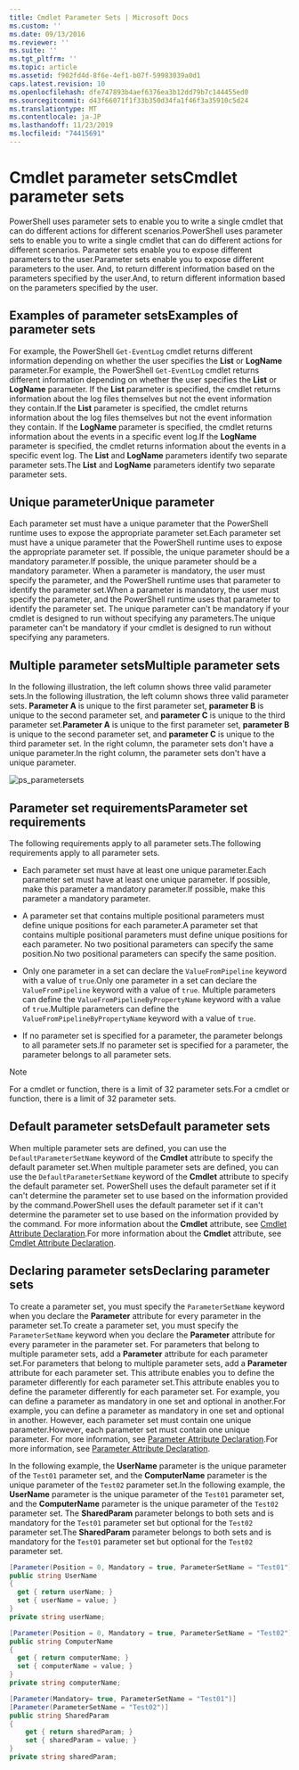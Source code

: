 ```yaml
---
title: Cmdlet Parameter Sets | Microsoft Docs
ms.custom: ''
ms.date: 09/13/2016
ms.reviewer: ''
ms.suite: ''
ms.tgt_pltfrm: ''
ms.topic: article
ms.assetid: f902fd4d-8f6e-4ef1-b07f-59983039a0d1
caps.latest.revision: 10
ms.openlocfilehash: dfe747893b4aef6376ea3b12dd79b7c144455ed0
ms.sourcegitcommit: d43f66071f1f33b350d34fa1f46f3a35910c5d24
ms.translationtype: MT
ms.contentlocale: ja-JP
ms.lasthandoff: 11/23/2019
ms.locfileid: "74415691"
---
```

# <a name="cmdlet-parameter-sets"></a><span data-ttu-id="43d42-102">Cmdlet parameter sets</span><span class="sxs-lookup"><span data-stu-id="43d42-102">Cmdlet parameter sets</span></span>

<span data-ttu-id="43d42-103">PowerShell uses parameter sets to enable you to write a single cmdlet that can do different actions for different scenarios.</span><span class="sxs-lookup"><span data-stu-id="43d42-103">PowerShell uses parameter sets to enable you to write a single cmdlet that can do different actions for different scenarios.</span></span> <span data-ttu-id="43d42-104">Parameter sets enable you to expose different parameters to the user.</span><span class="sxs-lookup"><span data-stu-id="43d42-104">Parameter sets enable you to expose different parameters to the user.</span></span> <span data-ttu-id="43d42-105">And, to return different information based on the parameters specified by the user.</span><span class="sxs-lookup"><span data-stu-id="43d42-105">And, to return different information based on the parameters specified by the user.</span></span>

## <a name="examples-of-parameter-sets"></a><span data-ttu-id="43d42-106">Examples of parameter sets</span><span class="sxs-lookup"><span data-stu-id="43d42-106">Examples of parameter sets</span></span>

<span data-ttu-id="43d42-107">For example, the PowerShell `Get-EventLog` cmdlet returns different information depending on whether the user specifies the **List** or **LogName** parameter.</span><span class="sxs-lookup"><span data-stu-id="43d42-107">For example, the PowerShell `Get-EventLog` cmdlet returns different information depending on whether the user specifies the **List** or **LogName** parameter.</span></span> <span data-ttu-id="43d42-108">If the **List** parameter is specified, the cmdlet returns information about the log files themselves but not the event information they contain.</span><span class="sxs-lookup"><span data-stu-id="43d42-108">If the **List** parameter is specified, the cmdlet returns information about the log files themselves but not the event information they contain.</span></span> <span data-ttu-id="43d42-109">If the **LogName** parameter is specified, the cmdlet returns information about the events in a specific event log.</span><span class="sxs-lookup"><span data-stu-id="43d42-109">If the **LogName** parameter is specified, the cmdlet returns information about the events in a specific event log.</span></span> <span data-ttu-id="43d42-110">The **List** and **LogName** parameters identify two separate parameter sets.</span><span class="sxs-lookup"><span data-stu-id="43d42-110">The **List** and **LogName** parameters identify two separate parameter sets.</span></span>

## <a name="unique-parameter"></a><span data-ttu-id="43d42-111">Unique parameter</span><span class="sxs-lookup"><span data-stu-id="43d42-111">Unique parameter</span></span>

<span data-ttu-id="43d42-112">Each parameter set must have a unique parameter that the PowerShell runtime uses to expose the appropriate parameter set.</span><span class="sxs-lookup"><span data-stu-id="43d42-112">Each parameter set must have a unique parameter that the PowerShell runtime uses to expose the appropriate parameter set.</span></span> <span data-ttu-id="43d42-113">If possible, the unique parameter should be a mandatory parameter.</span><span class="sxs-lookup"><span data-stu-id="43d42-113">If possible, the unique parameter should be a mandatory parameter.</span></span> <span data-ttu-id="43d42-114">When a parameter is mandatory, the user must specify the parameter, and the PowerShell runtime uses that parameter to identify the parameter set.</span><span class="sxs-lookup"><span data-stu-id="43d42-114">When a parameter is mandatory, the user must specify the parameter, and the PowerShell runtime uses that parameter to identify the parameter set.</span></span> <span data-ttu-id="43d42-115">The unique parameter can't be mandatory if your cmdlet is designed to run without specifying any parameters.</span><span class="sxs-lookup"><span data-stu-id="43d42-115">The unique parameter can't be mandatory if your cmdlet is designed to run without specifying any parameters.</span></span>

## <a name="multiple-parameter-sets"></a><span data-ttu-id="43d42-116">Multiple parameter sets</span><span class="sxs-lookup"><span data-stu-id="43d42-116">Multiple parameter sets</span></span>

<span data-ttu-id="43d42-117">In the following illustration, the left column shows three valid parameter sets.</span><span class="sxs-lookup"><span data-stu-id="43d42-117">In the following illustration, the left column shows three valid parameter sets.</span></span> <span data-ttu-id="43d42-118">**Parameter A** is unique to the first parameter set, **parameter B** is unique to the second parameter set, and **parameter C** is unique to the third parameter set.</span><span class="sxs-lookup"><span data-stu-id="43d42-118">**Parameter A** is unique to the first parameter set, **parameter B** is unique to the second parameter set, and **parameter C** is unique to the third parameter set.</span></span> <span data-ttu-id="43d42-119">In the right column, the parameter sets don't have a unique parameter.</span><span class="sxs-lookup"><span data-stu-id="43d42-119">In the right column, the parameter sets don't have a unique parameter.</span></span>

![ps_parametersets](../media/ps-parametersets.gif)

## <a name="parameter-set-requirements"></a><span data-ttu-id="43d42-121">Parameter set requirements</span><span class="sxs-lookup"><span data-stu-id="43d42-121">Parameter set requirements</span></span>

<span data-ttu-id="43d42-122">The following requirements apply to all parameter sets.</span><span class="sxs-lookup"><span data-stu-id="43d42-122">The following requirements apply to all parameter sets.</span></span>

- <span data-ttu-id="43d42-123">Each parameter set must have at least one unique parameter.</span><span class="sxs-lookup"><span data-stu-id="43d42-123">Each parameter set must have at least one unique parameter.</span></span> <span data-ttu-id="43d42-124">If possible, make this parameter a mandatory parameter.</span><span class="sxs-lookup"><span data-stu-id="43d42-124">If possible, make this parameter a mandatory parameter.</span></span>

- <span data-ttu-id="43d42-125">A parameter set that contains multiple positional parameters must define unique positions for each parameter.</span><span class="sxs-lookup"><span data-stu-id="43d42-125">A parameter set that contains multiple positional parameters must define unique positions for each parameter.</span></span> <span data-ttu-id="43d42-126">No two positional parameters can specify the same position.</span><span class="sxs-lookup"><span data-stu-id="43d42-126">No two positional parameters can specify the same position.</span></span>

- <span data-ttu-id="43d42-127">Only one parameter in a set can declare the `ValueFromPipeline` keyword with a value of `true`.</span><span class="sxs-lookup"><span data-stu-id="43d42-127">Only one parameter in a set can declare the `ValueFromPipeline` keyword with a value of `true`.</span></span>
  <span data-ttu-id="43d42-128">Multiple parameters can define the `ValueFromPipelineByPropertyName` keyword with a value of `true`.</span><span class="sxs-lookup"><span data-stu-id="43d42-128">Multiple parameters can define the `ValueFromPipelineByPropertyName` keyword with a value of `true`.</span></span>

- <span data-ttu-id="43d42-129">If no parameter set is specified for a parameter, the parameter belongs to all parameter sets.</span><span class="sxs-lookup"><span data-stu-id="43d42-129">If no parameter set is specified for a parameter, the parameter belongs to all parameter sets.</span></span>

> [!NOTE]
> <span data-ttu-id="43d42-130">For a cmdlet or function, there is a limit of 32 parameter sets.</span><span class="sxs-lookup"><span data-stu-id="43d42-130">For a cmdlet or function, there is a limit of 32 parameter sets.</span></span>

## <a name="default-parameter-sets"></a><span data-ttu-id="43d42-131">Default parameter sets</span><span class="sxs-lookup"><span data-stu-id="43d42-131">Default parameter sets</span></span>

<span data-ttu-id="43d42-132">When multiple parameter sets are defined, you can use the `DefaultParameterSetName` keyword of the **Cmdlet** attribute to specify the default parameter set.</span><span class="sxs-lookup"><span data-stu-id="43d42-132">When multiple parameter sets are defined, you can use the `DefaultParameterSetName` keyword of the **Cmdlet** attribute to specify the default parameter set.</span></span> <span data-ttu-id="43d42-133">PowerShell uses the default parameter set if it can't determine the parameter set to use based on the information provided by the command.</span><span class="sxs-lookup"><span data-stu-id="43d42-133">PowerShell uses the default parameter set if it can't determine the parameter set to use based on the information provided by the command.</span></span> <span data-ttu-id="43d42-134">For more information about the **Cmdlet** attribute, see [Cmdlet Attribute Declaration](./cmdlet-attribute-declaration.md).</span><span class="sxs-lookup"><span data-stu-id="43d42-134">For more information about the **Cmdlet** attribute, see [Cmdlet Attribute Declaration](./cmdlet-attribute-declaration.md).</span></span>

## <a name="declaring-parameter-sets"></a><span data-ttu-id="43d42-135">Declaring parameter sets</span><span class="sxs-lookup"><span data-stu-id="43d42-135">Declaring parameter sets</span></span>

<span data-ttu-id="43d42-136">To create a parameter set, you must specify the `ParameterSetName` keyword when you declare the **Parameter** attribute for every parameter in the parameter set.</span><span class="sxs-lookup"><span data-stu-id="43d42-136">To create a parameter set, you must specify the `ParameterSetName` keyword when you declare the **Parameter** attribute for every parameter in the parameter set.</span></span> <span data-ttu-id="43d42-137">For parameters that belong to multiple parameter sets, add a **Parameter** attribute for each parameter set.</span><span class="sxs-lookup"><span data-stu-id="43d42-137">For parameters that belong to multiple parameter sets, add a **Parameter** attribute for each parameter set.</span></span> <span data-ttu-id="43d42-138">This attribute enables you to define the parameter differently for each parameter set.</span><span class="sxs-lookup"><span data-stu-id="43d42-138">This attribute enables you to define the parameter differently for each parameter set.</span></span> <span data-ttu-id="43d42-139">For example, you can define a parameter as mandatory in one set and optional in another.</span><span class="sxs-lookup"><span data-stu-id="43d42-139">For example, you can define a parameter as mandatory in one set and optional in another.</span></span> <span data-ttu-id="43d42-140">However, each parameter set must contain one unique parameter.</span><span class="sxs-lookup"><span data-stu-id="43d42-140">However, each parameter set must contain one unique parameter.</span></span> <span data-ttu-id="43d42-141">For more information, see [Parameter Attribute Declaration](parameter-attribute-declaration.md).</span><span class="sxs-lookup"><span data-stu-id="43d42-141">For more information, see [Parameter Attribute Declaration](parameter-attribute-declaration.md).</span></span>

<span data-ttu-id="43d42-142">In the following example, the **UserName** parameter is the unique parameter of the `Test01` parameter set, and the **ComputerName** parameter is the unique parameter of the `Test02` parameter set.</span><span class="sxs-lookup"><span data-stu-id="43d42-142">In the following example, the **UserName** parameter is the unique parameter of the `Test01` parameter set, and the **ComputerName** parameter is the unique parameter of the `Test02` parameter set.</span></span> <span data-ttu-id="43d42-143">The **SharedParam** parameter belongs to both sets and is mandatory for the `Test01` parameter set but optional for the `Test02` parameter set.</span><span class="sxs-lookup"><span data-stu-id="43d42-143">The **SharedParam** parameter belongs to both sets and is mandatory for the `Test01` parameter set but optional for the `Test02` parameter set.</span></span>

```csharp
[Parameter(Position = 0, Mandatory = true, ParameterSetName = "Test01")]
public string UserName
{
  get { return userName; }
  set { userName = value; }
}
private string userName;

[Parameter(Position = 0, Mandatory = true, ParameterSetName = "Test02")]
public string ComputerName
{
  get { return computerName; }
  set { computerName = value; }
}
private string computerName;

[Parameter(Mandatory= true, ParameterSetName = "Test01")]
[Parameter(ParameterSetName = "Test02")]
public string SharedParam
{
    get { return sharedParam; }
    set { sharedParam = value; }
}
private string sharedParam;
```
